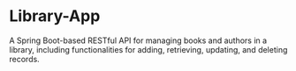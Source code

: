 # Library-App
A Spring Boot-based RESTful API for managing books and authors in a library, including functionalities for adding, retrieving, updating, and deleting records.
